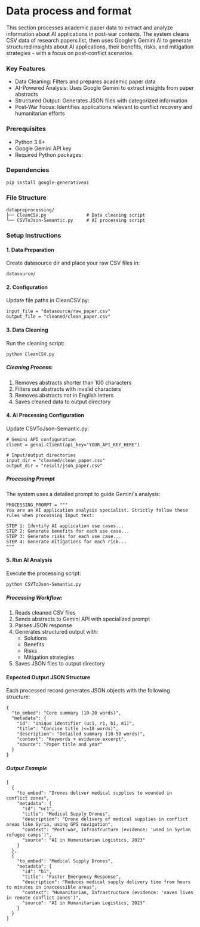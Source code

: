 <h1>Data process and format</h1>
This section processes academic paper data to extract and analyze information about AI applications in post-war contexts. The system cleans CSV data of research papers list, then uses Google's Gemini AI to generate structured insights about AI applications, their benefits, risks, and mitigation strategies - with a focus on post-conflict scenarios.

### Key Features
- Data Cleaning: Filters and prepares academic paper data
- AI-Powered Analysis: Uses Google Gemini to extract insights from paper abstracts
- Structured Output: Generates JSON files with categorized information
- Post-War Focus: Identifies applications relevant to conflict recovery and humanitarian efforts

### Prerequisites
- Python 3.8+
- Google Gemini API key
- Required Python packages:

### Dependencies
```
pip install google-generativeai
```

### File Structure
```
datapreprocessing/
├── CleanCSV.py               # Data cleaning script    
└── CSVToJson-Semantic.py     # AI processing script
```
### Setup Instructions
#### 1. Data Preparation
Create datasource dir and place your raw CSV files in:
```
datasource/
```
#### 2. Configuration
Update file paths in CleanCSV.py:
```
input_file = "datasource/raw_paper.csv"
output_file = "cleaned/clean_paper.csv"
```
#### 3. Data Cleaning
Run the cleaning script:
```
python CleanCSV.py
```
##### Cleaning Process:
1. Removes abstracts shorter than 100 characters
2. Filters out abstracts with invalid characters
3. Removes abstracts not in English letters
4. Saves cleaned data to output directory

#### 4. AI Processing Configuration
Update CSVToJson-Semantic.py:
```
# Gemini API configuration
client = genai.Client(api_key="YOUR_API_KEY_HERE")

# Input/output directories
input_dir = "cleaned/clean_paper.csv"
output_dir = "result/json_paper.csv"
```
##### Processing Prompt
The system uses a detailed prompt to guide Gemini's analysis:
```
PROCESSING_PROMPT = """
You are an AI application analysis specialist. Strictly follow these rules when processing Input text:

STEP 1: Identify AI application use cases...
STEP 2: Generate benefits for each use case...
STEP 3: Generate risks for each use case...
STEP 4: Generate mitigations for each risk...
"""
```
#### 5. Run AI Analysis
Execute the processing script:
```
python CSVToJson-Semantic.py
```
##### Processing Workflow:
1. Reads cleaned CSV files
2. Sends abstracts to Gemini API with specialized prompt
3. Parses JSON response
4. Generates structured output with:
    - Solutions
    - Benefits
    - Risks
    - Mitigation strategies
5. Saves JSON files to output directory

#### Expected Output JSON Structure
Each processed record generates JSON objects with the following structure:
```
{
  "to_embed": "Core summary (10-20 words)",
  "metadata": {
    "id": "Unique identifier (uc1, r1, b1, m1)",
    "title": "Concise title (<=10 words)",
    "description": "Detailed summary (10-50 words)",
    "context": "Keywords + evidence excerpt",
    "source": "Paper title and year"
  }
}
```
##### Output Example
```
[
  {
    "to_embed": "Drones deliver medical supplies to wounded in conflict zones",
    "metadata": {
      "id": "uc1",
      "title": "Medical Supply Drones",
      "description": "Drone delivery of medical supplies in conflict areas like Syria, using GPS navigation",
      "context": "Post-war, Infrastructure (evidence: 'used in Syrian refugee camps')",
      "source": "AI in Humanitarian Logistics, 2023"
    }
  },
  {
    "to_embed": "Medical Supply Drones",
    "metadata": {
      "id": "b1",
      "title": "Faster Emergency Response",
      "description": "Reduces medical supply delivery time from hours to minutes in inaccessible areas",
      "context": "Humanitarian, Infrastructure (evidence: 'saves lives in remote conflict zones')",
      "source": "AI in Humanitarian Logistics, 2023"
    }
  }
]
```